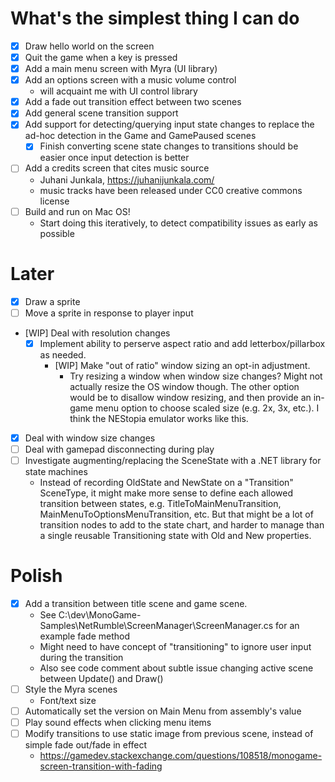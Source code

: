 # What's the simplest thing I can do
- [X] Draw hello world on the screen
- [X] Quit the game when a key is pressed
- [X] Add a main menu screen with Myra (UI library)
- [X] Add an options screen with a music volume control
  - will acquaint me with UI control library
- [X] Add a fade out transition effect between two scenes
- [X] Add general scene transition support
- [X] Add support for detecting/querying input state changes to replace the ad-hoc detection in the Game and GamePaused scenes
  - [X] Finish converting scene state changes to transitions should be easier once input detection is better
- [ ] Add a credits screen that cites music source
  - Juhani Junkala, https://juhanijunkala.com/
  - music tracks have been released under CC0 creative commons license
- [ ] Build and run on Mac OS!
  - Start doing this iteratively, to detect compatibility issues as early as possible

# Later
- [X] Draw a sprite
- [ ] Move a sprite in response to player input
- [WIP] Deal with resolution changes
  - [X] Implement ability to perserve aspect ratio and add letterbox/pillarbox as needed.
      - [WIP] Make "out of ratio" window sizing an opt-in adjustment.
        - Try resizing a window when window size changes? Might not actually resize the OS window though.
          The other option would be to disallow window resizing, and then provide an in-game menu option
          to choose scaled size (e.g. 2x, 3x, etc.). I think the NEStopia emulator works like this.

- [X] Deal with window size changes
- [ ] Deal with gamepad disconnecting during play
- [ ] Investigate augmenting/replacing the SceneState with a .NET library for state machines
  - Instead of recording OldState and NewState on a "Transition" SceneType, it might make more sense
    to define each allowed transition between states, e.g. TitleToMainMenuTransition, MainMenuToOptionsMenuTransition,
    etc. But that might be a lot of transition nodes to add to the state chart, and harder to manage than a
    single reusable Transitioning state with Old and New properties.


# Polish
- [X] Add a transition between title scene and game scene.
  - See C:\dev\MonoGame-Samples\NetRumble\ScreenManager\ScreenManager.cs for an example fade method
  - Might need to have concept of "transitioning" to ignore user input during the transition
  - Also see code comment about subtle issue changing active scene between Update() and Draw()
- [ ] Style the Myra scenes
  - Font/text size
- [ ] Automatically set the version on Main Menu from assembly's value
- [ ] Play sound effects when clicking menu items
- [ ] Modify transitions to use static image from previous scene, instead of simple fade out/fade in effect
  - https://gamedev.stackexchange.com/questions/108518/monogame-screen-transition-with-fading
